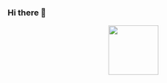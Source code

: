 ### Hi there 👋
<div id="header" align="center">
<!--   https://media.giphy.com/media/jdPMeyv9rn0hZHh8n9/giphy.gif -->
  <img src="  https://media.giphy.com/media/jdPMeyv9rn0hZHh8n9/giphy.gif" width="100"/>
</div>
</div>

<!--
**Sanjeeban2411/Sanjeeban2411** is a ✨ _special_ ✨ repository because its `README.md` (this file) appears on your GitHub profile.

Here are some ideas to get you started:

- 🔭 I’m currently working on ...
- 🌱 I’m currently learning ...
- 👯 I’m looking to collaborate on ...
- 🤔 I’m looking for help with ...
- 💬 Ask me about ...
- 📫 How to reach me: ...
- 😄 Pronouns: ...
- ⚡ Fun fact: ...
-->
